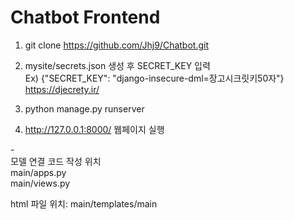 # Chatbot Frontend

1) git clone https://github.com/Jhj9/Chatbot.git<br>

2) mysite/secrets.json 생성 후 SECRET_KEY 입력 <br>
  Ex) {"SECRET_KEY": "django-insecure-dml=장고시크릿키50자"} <br>
  https://djecrety.ir/

3) python manage.py runserver<br>

4) http://127.0.0.1:8000/ 웹페이지 실행


-<br>
모델 연결 코드 작성 위치<br>
main/apps.py<br>
main/views.py<br>
 
html 파일 위치: main/templates/main<br>
